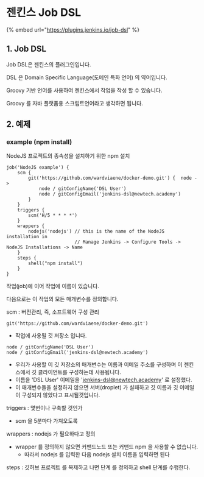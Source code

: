# 젠킨스 Job DSL

{% embed url="https://plugins.jenkins.io/job-dsl" %}

## 1. Job DSL

Job DSL은  젠킨스의 플러그인입니다.

DSL 은 Domain Specific Language(도메인 특화 언어) 의 약어입니다.

Groovy 기반 언어를 사용하여 젠킨스에서 작업을 작성 할 수 있습니다.

Groovy 를 자바 플랫폼용 스크립트언어라고 생각하면 됩니다.

## 2. 예제

### example (npm install)

NodeJS 프로젝트의 종속성을 설치하기 위한 npm 설치

```
job('NodeJS example') {
    scm {
        git('https://github.com/wardviaene/docker-demo.git') {  node -> 
            node / gitConfigName('DSL User')
            node / gitConfigEmail('jenkins-dsl@newtech.academy')
        }
    }
    triggers {
        scm('H/5 * * * *')
    }
    wrappers {
        nodejs('nodejs') // this is the name of the NodeJS installation in 
                         // Manage Jenkins -> Configure Tools -> NodeJS Installations -> Name
    }
    steps {
        shell("npm install")
    }
}
```

작업(job)에 이어 작업에 이름이 있습니다.

다음으로는 이 작업의 모든 매개변수를 정의합니다.



scm : 버전관리, 즉, 소프트웨어 구성 관리

```
git('https://github.com/wardviaene/docker-demo.git')
```

* 작업에 사용될 깃 저장소 입니다.

```
node / gitConfigName('DSL User')
node / gitConfigEmail('jenkins-dsl@newtech.academy')
```

* 우리가 사용할 이 깃 저장소의 매개변수는 이름과 이메일 주소를 구성하며 이 젠킨스에서 깃 클라이언트를 구성하는데 사용됩니다.
* 이름을 'DSL User' 이메일을 'jenkins-dsl@newtech.academy' 로 설정했다.
* 이 매개변수들을 설정하지 않으면 서버(droplet) 가 실패하고 깃 이름과 깃 이메일이 구성되지 않았다고 표시될것입니다.



triggers : 몇번이나 구축할 것인가

* scm 을 5분마다 가져오도록&#x20;

wrappers : nodejs 가 필요하다고 정의

* wrapper 를 정의하지 않으면 커맨드노드 또는 커맨드 npm 을 사용할 수 없습니다.
  * 따라서 nodejs 를 입력한 다음 nodejs 설치 이름을 입력하면 된다

steps : 깃허브 프로젝트 를 복제하고 나면 단계 를 정의하고 shell 단계를 수행한다.
